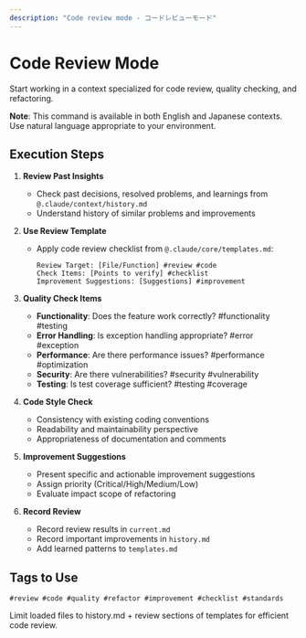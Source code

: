 ```yaml
---
description: "Code review mode - コードレビューモード"
---
```


# Code Review Mode

Start working in a context specialized for code review, quality checking, and refactoring.

**Note**: This command is available in both English and Japanese contexts. Use natural language appropriate to your environment.

## Execution Steps

1. **Review Past Insights**
   - Check past decisions, resolved problems, and learnings from `@.claude/context/history.md`
   - Understand history of similar problems and improvements

2. **Use Review Template**
   - Apply code review checklist from `@.claude/core/templates.md`:
     ```
     Review Target: [File/Function] #review #code
     Check Items: [Points to verify] #checklist
     Improvement Suggestions: [Suggestions] #improvement
     ```

3. **Quality Check Items**
   - **Functionality**: Does the feature work correctly? #functionality #testing
   - **Error Handling**: Is exception handling appropriate? #error #exception
   - **Performance**: Are there performance issues? #performance #optimization
   - **Security**: Are there vulnerabilities? #security #vulnerability
   - **Testing**: Is test coverage sufficient? #testing #coverage

4. **Code Style Check**
   - Consistency with existing coding conventions
   - Readability and maintainability perspective
   - Appropriateness of documentation and comments

5. **Improvement Suggestions**
   - Present specific and actionable improvement suggestions
   - Assign priority (Critical/High/Medium/Low)
   - Evaluate impact scope of refactoring

6. **Record Review**
   - Record review results in `current.md`
   - Record important improvements in `history.md`
   - Add learned patterns to `templates.md`

## Tags to Use
`#review #code #quality #refactor #improvement #checklist #standards`

Limit loaded files to history.md + review sections of templates for efficient code review.